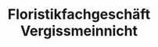 ---
title: "Floristikfachgeschäft Vergissmeinnicht"
url: /altenburg/floristikfachgeschaeft-vergissmeinnicht/
shop: Blumen
---